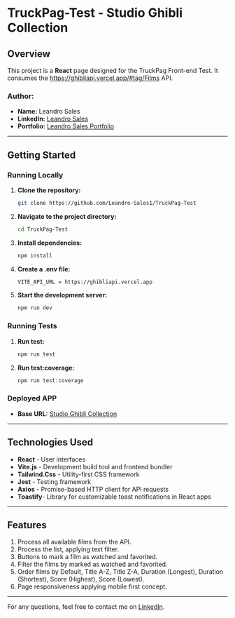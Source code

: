 # TruckPag-Test - Studio Ghibli Collection

## Overview

This project is a **React** page designed for the TruckPag Front-end Test. It consumes the https://ghibliapi.vercel.app/#tag/Films API.

### Author:
- **Name:** Leandro Sales
- **LinkedIn:** [Leandro Sales](https://www.linkedin.com/in/leandro-sales1/)
- **Portfolio:** [Leandro Sales Portfolio](https://leandro-sales-portfolio.vercel.app/)

---

## Getting Started

### Running Locally

1. **Clone the repository:**
   ```sh
   git clone https://github.com/Leandro-Sales1/TruckPag-Test
   ```
2. **Navigate to the project directory:**
   ```sh
   cd TruckPag-Test
   ```
3. **Install dependencies:**
   ```sh
   npm install
   ```
4. **Create a .env file:**
   ```sh
   VITE_API_URL = https://ghibliapi.vercel.app
   ```
5. **Start the development server:**
   ```sh
   npm run dev
   ```

### Running Tests

1. **Run test:**
   ```sh
   npm run test
   ```
2. **Run test:coverage:**
   ```sh
   npm run test:coverage
   ```   

### Deployed APP

- **Base URL:** [Studio Ghibli Collection](https://truck-pag-test.vercel.app/)

---

## Technologies Used

- **React** - User interfaces
- **Vite.js** - Development build tool and frontend bundler
- **Tailwind.Css** - Utility-first CSS framework
- **Jest** - Testing framework
- **Axios** - Promise-based HTTP client for API requests
- **Toastify**- Library for customizable toast notifications in React apps
  
---

## Features

1. Process all available films from the API.
2. Process the list, applying text filter.
3. Buttons to mark a film as watched and favorited.
4. Filter the films by marked as watched and favorited.
5. Order films by Default, Title A-Z, Title Z-A, Duration (Longest), Duration (Shortest), Score (Highest), Score (Lowest).
6. Page responsiveness applying mobile first concept.
---

For any questions, feel free to contact me on [LinkedIn](https://www.linkedin.com/in/leandro-sales1/).

